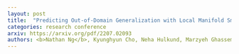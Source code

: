 ```yaml
---
layout: post
title:  "Predicting Out-of-Domain Generalization with Local Manifold Smoothness"
categories: research conference
arxiv: https://arxiv.org/pdf/2207.02093
authors: <b>Nathan Ng</b>, Kyunghyun Cho, Neha Hulkund, Marzyeh Ghassemi
---
```

